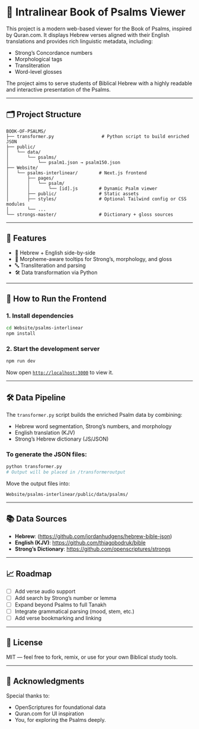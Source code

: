 # 📖 Intralinear Book of Psalms Viewer

This project is a modern web-based viewer for the Book of Psalms, inspired by Quran.com. It displays Hebrew verses aligned with their English translations and provides rich linguistic metadata, including:

- Strong’s Concordance numbers
- Morphological tags
- Transliteration
- Word-level glosses

The project aims to serve students of Biblical Hebrew with a highly readable and interactive presentation of the Psalms.

---

## 🗂 Project Structure

```
BOOK-OF-PSALMS/
├── transformer.py                  # Python script to build enriched JSON
├── public/
│   └── data/
│       └── psalms/
│           └── psalm1.json → psalm150.json
├── Website/
│   └── psalms-interlinear/        # Next.js frontend
│       ├── pages/
│       │   └── psalm/
│       │       └── [id].js        # Dynamic Psalm viewer
│       ├── public/                # Static assets
│       ├── styles/                # Optional Tailwind config or CSS modules
│       └── ...
└── strongs-master/                # Dictionary + gloss sources
```

---

## 🧠 Features

- 🧾 Hebrew + English side-by-side
- 🧩 Morpheme-aware tooltips for Strong’s, morphology, and gloss
- 🔤 Transliteration and parsing
- 🛠 Data transformation via Python

---

## 🚀 How to Run the Frontend

### 1. Install dependencies

```bash
cd Website/psalms-interlinear
npm install
```

### 2. Start the development server

```bash
npm run dev
```

Now open [`http://localhost:3000`](http://localhost:3000) to view it.

---

## 🛠 Data Pipeline

The `transformer.py` script builds the enriched Psalm data by combining:

- Hebrew word segmentation, Strong’s numbers, and morphology
- English translation (KJV)
- Strong’s Hebrew dictionary (JS/JSON)

### To generate the JSON files:

```bash
python transformer.py
# Output will be placed in /transformeroutput
```

Move the output files into:

```
Website/psalms-interlinear/public/data/psalms/
```

---

## 📚 Data Sources

- **Hebrew**: (https://github.com/jordanhudgens/hebrew-bible-json)
- **English (KJV)**: https://github.com/thiagobodruk/bible
- **Strong’s Dictionary**: https://github.com/openscriptures/strongs

---

## 📈 Roadmap

- [ ] Add verse audio support
- [ ] Add search by Strong’s number or lemma
- [ ] Expand beyond Psalms to full Tanakh
- [ ] Integrate grammatical parsing (mood, stem, etc.)
- [ ] Add verse bookmarking and linking

---

## 🪪 License

MIT — feel free to fork, remix, or use for your own Biblical study tools.

---

## 🙏 Acknowledgments

Special thanks to:
- OpenScriptures for foundational data
- Quran.com for UI inspiration
- You, for exploring the Psalms deeply.
